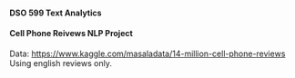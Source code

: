 #### DSO 599 Text Analytics
#### Cell Phone Reivews NLP Project

Data: https://www.kaggle.com/masaladata/14-million-cell-phone-reviews  
Using english reviews only.

